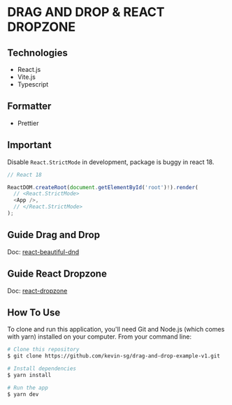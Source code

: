 # DRAG AND DROP & REACT DROPZONE

## Technologies

- React.js
- Vite.js
- Typescript

## Formatter

- Prettier

## Important

Disable `React.StrictMode` in development, package is buggy in react 18.

```typescript
// React 18

ReactDOM.createRoot(document.getElementById('root')!).render(
  // <React.StrictMode>
  <App />,
  // </React.StrictMode>
);
```

## Guide Drag and Drop

Doc: [react-beautiful-dnd](https://github.com/atlassian/react-beautiful-dnd)

## Guide React Dropzone

Doc: [react-dropzone](https://github.com/react-dropzone/react-dropzone)

## How To Use

To clone and run this application, you'll need Git and Node.js (which comes with yarn) installed on your computer. From your command line:

```bash
# Clone this repository
$ git clone https://github.com/kevin-sg/drag-and-drop-example-v1.git

# Install dependencies
$ yarn install

# Run the app
$ yarn dev
```
